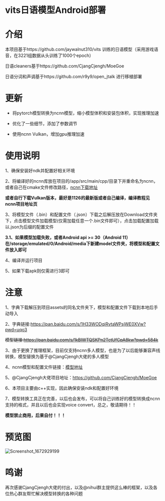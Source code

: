 # vits日语模型Android部署

# 介绍

本项目基于https://github.com/jaywalnut310/vits 训练的日语模型（采用游戏语音，在3221组数据从头训练了1000个epoch）

日语cleaners基于https://github.com/CjangCjengh/MoeGoe

日语分词和声调基于https://github.com/r9y9/open_jtalk 进行移植部署

# 更新
- 将pytorch模型转换为ncnn模型，缩小模型体积和安装包体积，实现推理加速

- 优化了一些细节，添加了参数调节

- 使用ncnn Vulkan，增加gpu推理加速

# 使用说明

1、确保安装好ndk并配置好相关环境

2、将编译好的ncnn库放在项目的/app/src/main/cpp/目录下并重命名为ncnn，或者自己在cmake文件修改路径，[ncnn下载地址](https://github.com/Tencent/ncnn/releases/download/20221128/ncnn-20221128-android-vulkan.zip)

**或者自行下载Vulkan版本，最好是1126的最新版或者自己编译，编译教程见ncnn项目地址页**

3、将模型文件（.bin）和配置文件（.json）下载之后解压放在Download文件夹下，点击模型文件加载模型(仅需加载任意一个.bin文件即可），点击加载配置加载以.json为后缀的配置文件

**3.1、如果模型加载失败，或者Android api >= 30（Android 11）在/storage/emulated/0/Android/media下新建model文件夹，将模型和配置文件放入即可**

4、编译并运行项目

5、如果下载apk则仅需进行3即可

# 注意

1、字典下载解压到项目assets的同名文件夹下，模型和配置文件下载到本地后手动导入

2、字典链接:https://pan.baidu.com/s/1H33WODqiRvtaWPsjWE0XVw?pwd=uqo3 

~~模型链接:https://pan.baidu.com/s/1kBlWTQSKPn2TetUfCpA8kw?pwd=584k~~

3、由于更换了推理框架，目前仅支持ncnn多人模型，也是为了以后能够兼容声线转换，模型替换为基于@CjangCjengh大佬的多人模型

4、ncnn模型和配置文件链接：[模型地址](https://github.com/weirdseed/Vits-Android-ncnn/releases/download/ncnn/Nene.+.Meguru.+.Yoshino.+.Mako.+.Murasame.+.Koharu.+.Nanami.zip)

5、@CjangCjengh大佬项目地址：https://github.com/CjangCjengh/MoeGoe

6、本项目主要由c++实现，因此确保安装ndk和配置好环境

7、模型转换工具正在完善，以后也会发布，可以将自己训练好的模型转换成ncnn支持的格式，并且以后也会实现voice convert，总之，敬请期待！！

**模型禁止商用，后果自付！！！**

# 预览图
![Screenshot_1672929199](https://user-images.githubusercontent.com/57377927/210804484-ca7a3ea6-7878-46a2-9ce7-7bdd42144705.png)

# 鸣谢

再次感谢CjangCjengh大佬的付出，以及@nihui群主提供这么棒的框架，以及各位热心群友帮忙解决模型转换的各种问题

